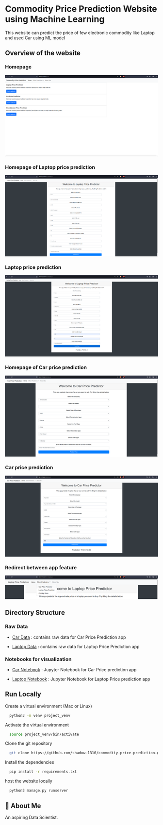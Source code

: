 
# Commodity Price Prediction Website using Machine Learning

This website can predict the price of few electronic commodity like Laptop and used Car using ML model


## Overview of the website

### Homepage

![home](https://github.com/shadow-1310/commodity-price-prediction/blob/main/README_images/home.png)

### Homepage of Laptop price prediction

![home_laptop](https://github.com/shadow-1310/commodity-price-prediction/blob/main/README_images/laptop_home.png)


### Laptop price prediction

![predict_laptop](https://github.com/shadow-1310/commodity-price-prediction/blob/main/README_images/laptop_predict.png)

### Homepage of Car price prediction

![home_car](https://github.com/shadow-1310/commodity-price-prediction/blob/main/README_images/car_home.png)

### Car price prediction

![car_laptop](https://github.com/shadow-1310/commodity-price-prediction/blob/main/README_images/car_predict.png)

### Redirect between app feature

![redirect](https://github.com/shadow-1310/commodity-price-prediction/blob/main/README_images/redirect.png)
## Directory Structure

### Raw Data

- [Car Data](https://github.com/shadow-1310/commodity-price-prediction/blob/main/car/notebooks/data/CAR%20DETAILS%20FROM%20CAR%20DEKHO.csv) :  contains raw data for Car Price Prediction app

- [Laptop Data](https://github.com/shadow-1310/commodity-price-prediction/blob/main/laptop/notebooks/data/laptop_price.txt) :  contains raw data for Laptop Price Prediction app

### Notebooks for visualization

- [Car Notebook](https://github.com/shadow-1310/commodity-price-prediction/blob/main/car/notebooks/CarDekho_predict_2.0.ipynb) :  Jupyter Notebook for Car Price prediction app

- [Laptop Notebook](https://github.com/shadow-1310/commodity-price-prediction/blob/main/laptop/notebooks/price_predict_rTree.ipynb) :  Jupyter Notebook for Laptop Price prediction app


## Run Locally

Create a virtual environment (Mac or Linux)

```bash
  python3 -m venv project_venv
```

Activate the virtual environment

```bash
  source project_venv/bin/activate
```

Clone the git repository

```bash
  git clone https://github.com/shadow-1310/commodity-price-prediction.git
```

Install the dependencies

```bash
  pip install -r requirements.txt
```

host the website locally

```bash
  python3 manage.py runserver
```
## 🚀 About Me
An aspiring Data Scientist.
